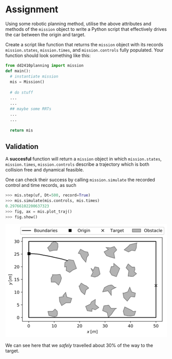 # Assignment

Using some robotic planning method, utilise the above attributes and methods of the `mission` object to write a Python script that effectively drives the car between the origin and target.

Create a script like function that returns the `mission` object with its records `mission.states`, `mission.times`, and `mission.controls` fully populated. Your function should look something like this:

```python
from dd2410planning import mission
def main():
  # instantiate mission
  mis = Mission()

  # do stuff
  ...
  ...
  ## maybe some RRTs
  ...
  ...

  return mis
```

## Validation
A **succesful** function will return a `mission` object in which `mission.states`, `mission.times`, `mission.controls` describe a trajectory which is both collision free and dynamical feasible.

One can check their success by calling `mission.simulate` the recorded control and time records, as such
```python
>>> mis.step(uf, Dt=500, record=True)
>>> mis.simulate(mis.controls, mis.times)
0.29766102200637323
>>> fig, ax = mis.plot_traj()
>>> fig.show()
```

![](img/simulated.svg)

We can see here that we *safely* travelled about 30% of the way to the target.
